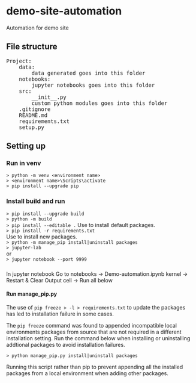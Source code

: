 # demo-site-automation
Automation for demo site <br >

## File structure
<pre>
Project:
    data:
        data generated goes into this folder
    notebooks:
        jupyter notebooks goes into this folder
    src:
        __init__.py
        custom python modules goes into this folder
    .gitignore
    README.md
    requirements.txt
    setup.py
</pre>
## Setting up
### Run in venv
`> python -m venv <environment name>` <br >
`> <environment name>\Scripts\activate` <br >
`> pip install --upgrade pip` <br > 

### Install build and run
`> pip install --upgrade build` <br >
`> python -m build`<br >
`> pip install --editable .`
Use to install default packages. <br >
`> pip install -r requirements.txt` <br >
Use to install new packages. <br >
`> python -m manage_pip install|uninstall packages` <br >
`> jupyter-lab` <br >
or <br >
`> jupyter notebook --port 9999`

###
In jupyter notebook
Go to notebooks -> Demo-automation.ipynb
kernel -> Restart & Clear Output
cell -> Run all below

#### Run manage_pip.py
The use of `pip freeze > -l > requirements.txt` to update the packages has led to installation failure in some cases. <br >

The `pip freeze` command was found to appended incompatible local environments packages from source that are not required in a different installation setting. Run the command below when installing or uninstalling addtional packages to avoid installation failures. <br >

`> python manage_pip.py install|uninstall packages`

Running this script rather than pip to prevent appending all the installed packages from a local environment when adding other packages.
